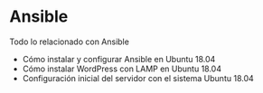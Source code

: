 # Ansible
Todo lo relacionado con Ansible
- Cómo instalar y configurar Ansible en Ubuntu 18.04
- Cómo instalar WordPress con LAMP en Ubuntu 18.04
- Configuración inicial del servidor con el sistema Ubuntu 18.04
